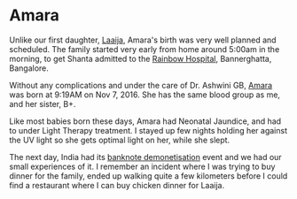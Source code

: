 # Amara

Unlike our first daughter, [Laaija](https://laaija.com/), Amara's birth was very well planned and scheduled. The family started very early from home around 5:00am in the morning, to get Shanta admitted to the [Rainbow Hospital](https://www.rainbowhospitals.in), Bannerghatta, Bangalore.

Without any complications and under the care of Dr. Ashwini GB, [Amara](https://amara.oinam.com/) was born at 9:19AM on Nov 7, 2016. She has the same blood group as me, and her sister, B+.

Like most babies born these days, Amara had Neonatal Jaundice, and had to under Light Therapy treatment. I stayed up few nights holding her against the UV light so she gets optimal light on her, while she slept.

The next day, India had its [banknote demonetisation](https://en.wikipedia.org/wiki/2016_Indian_banknote_demonetisation) event and we had our small experiences of it. I remember an incident where I was trying to buy dinner for the family, ended up walking quite a few kilometers before I could find a restaurant where I can buy chicken dinner for Laaija.